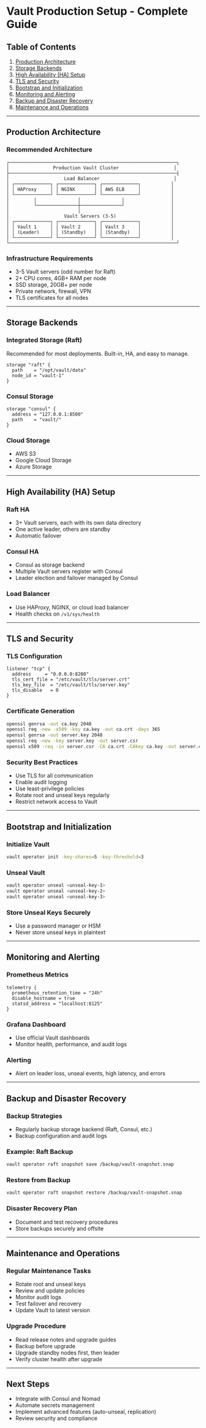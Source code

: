 # Vault Production Setup - Complete Guide

## Table of Contents
1. [Production Architecture](#production-architecture)
2. [Storage Backends](#storage-backends)
3. [High Availability (HA) Setup](#high-availability-ha-setup)
4. [TLS and Security](#tls-and-security)
5. [Bootstrap and Initialization](#bootstrap-and-initialization)
6. [Monitoring and Alerting](#monitoring-and-alerting)
7. [Backup and Disaster Recovery](#backup-and-disaster-recovery)
8. [Maintenance and Operations](#maintenance-and-operations)

---

## Production Architecture

### Recommended Architecture
```
┌─────────────────────────────────────────────────────────────┐
│                Production Vault Cluster                    │
├─────────────────────────────────────────────────────────────┤
│                    Load Balancer                           │
│ ┌─────────────┐ ┌─────────────┐ ┌─────────────┐           │
│ │ HAProxy     │ │ NGINX       │ │ AWS ELB     │           │
│ └─────────────┘ └─────────────┘ └─────────────┘           │
│         │               │               │                 │
│         └───────────────┼───────────────┘                 │
│                         │                                 │
│                    Vault Servers (3-5)                    │
│ ┌─────────────┐ ┌─────────────┐ ┌─────────────┐           │
│ │ Vault 1     │ │ Vault 2     │ │ Vault 3     │           │
│ │ (Leader)    │ │ (Standby)   │ │ (Standby)   │           │
│ └─────────────┘ └─────────────┘ └─────────────┘           │
└─────────────────────────────────────────────────────────────┘
```

### Infrastructure Requirements
- 3-5 Vault servers (odd number for Raft)
- 2+ CPU cores, 4GB+ RAM per node
- SSD storage, 20GB+ per node
- Private network, firewall, VPN
- TLS certificates for all nodes

---

## Storage Backends

### Integrated Storage (Raft)
Recommended for most deployments. Built-in, HA, and easy to manage.

```hcl
storage "raft" {
  path    = "/opt/vault/data"
  node_id = "vault-1"
}
```

### Consul Storage
```hcl
storage "consul" {
  address = "127.0.0.1:8500"
  path    = "vault/"
}
```

### Cloud Storage
- AWS S3
- Google Cloud Storage
- Azure Storage

---

## High Availability (HA) Setup

### Raft HA
- 3+ Vault servers, each with its own data directory
- One active leader, others are standby
- Automatic failover

### Consul HA
- Consul as storage backend
- Multiple Vault servers register with Consul
- Leader election and failover managed by Consul

### Load Balancer
- Use HAProxy, NGINX, or cloud load balancer
- Health checks on `/v1/sys/health`

---

## TLS and Security

### TLS Configuration
```hcl
listener "tcp" {
  address     = "0.0.0.0:8200"
  tls_cert_file = "/etc/vault/tls/server.crt"
  tls_key_file  = "/etc/vault/tls/server.key"
  tls_disable   = 0
}
```

### Certificate Generation
```bash
openssl genrsa -out ca.key 2048
openssl req -new -x509 -key ca.key -out ca.crt -days 365
openssl genrsa -out server.key 2048
openssl req -new -key server.key -out server.csr
openssl x509 -req -in server.csr -CA ca.crt -CAkey ca.key -out server.crt
```

### Security Best Practices
- Use TLS for all communication
- Enable audit logging
- Use least-privilege policies
- Rotate root and unseal keys regularly
- Restrict network access to Vault

---

## Bootstrap and Initialization

### Initialize Vault
```bash
vault operator init -key-shares=5 -key-threshold=3
```

### Unseal Vault
```bash
vault operator unseal <unseal-key-1>
vault operator unseal <unseal-key-2>
vault operator unseal <unseal-key-3>
```

### Store Unseal Keys Securely
- Use a password manager or HSM
- Never store unseal keys in plaintext

---

## Monitoring and Alerting

### Prometheus Metrics
```hcl
telemetry {
  prometheus_retention_time = "24h"
  disable_hostname = true
  statsd_address = "localhost:8125"
}
```

### Grafana Dashboard
- Use official Vault dashboards
- Monitor health, performance, and audit logs

### Alerting
- Alert on leader loss, unseal events, high latency, and errors

---

## Backup and Disaster Recovery

### Backup Strategies
- Regularly backup storage backend (Raft, Consul, etc.)
- Backup configuration and audit logs

### Example: Raft Backup
```bash
vault operator raft snapshot save /backup/vault-snapshot.snap
```

### Restore from Backup
```bash
vault operator raft snapshot restore /backup/vault-snapshot.snap
```

### Disaster Recovery Plan
- Document and test recovery procedures
- Store backups securely and offsite

---

## Maintenance and Operations

### Regular Maintenance Tasks
- Rotate root and unseal keys
- Review and update policies
- Monitor audit logs
- Test failover and recovery
- Update Vault to latest version

### Upgrade Procedure
- Read release notes and upgrade guides
- Backup before upgrade
- Upgrade standby nodes first, then leader
- Verify cluster health after upgrade

---

## Next Steps
- Integrate with Consul and Nomad
- Automate secrets management
- Implement advanced features (auto-unseal, replication)
- Review security and compliance 